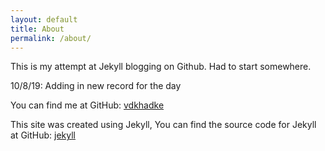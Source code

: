 ```yaml
---
layout: default
title: About
permalink: /about/
---
```


This is my attempt at Jekyll blogging on Github. Had to start somewhere.


10/8/19: Adding in new record for the day

You can find me at GitHub:
[vdkhadke](https://github.com/vdkhadke)

This site was created using Jekyll, You can find the source code for Jekyll at GitHub:
[jekyll](https://github.com/jekyll/jekyll)
